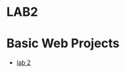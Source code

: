 # LAB2
 
<h1>Basic Web Projects</h1>

<ul>
    <li><a href="lab2/index.html" target="_blank">lab 2</a></li>
</ul>